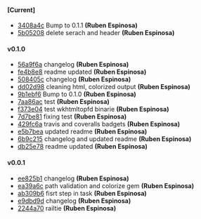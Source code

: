 
#### [Current]
 * [3408a4c](../../commit/3408a4c) Bump to 0.1.1 __(Ruben Espinosa)__
 * [5b05208](../../commit/5b05208) delete serach and header __(Ruben Espinosa)__

#### v0.1.0
 * [56a9f6a](../../commit/56a9f6a) changelog __(Ruben Espinosa)__
 * [fe4b8e8](../../commit/fe4b8e8) readme updated __(Ruben Espinosa)__
 * [508405c](../../commit/508405c) changelog __(Ruben Espinosa)__
 * [dd02d98](../../commit/dd02d98) cleaning html, colorized output __(Ruben Espinosa)__
 * [9b1ebf6](../../commit/9b1ebf6) Bump to 0.1.0 __(Ruben Espinosa)__
 * [7aa86ac](../../commit/7aa86ac) test __(Ruben Espinosa)__
 * [f373e04](../../commit/f373e04) test wkhtmltopfd binarie __(Ruben Espinosa)__
 * [7d7be81](../../commit/7d7be81) fixing test __(Ruben Espinosa)__
 * [429fc6a](../../commit/429fc6a) travis and coveralls badgets __(Ruben Espinosa)__
 * [e5b7bea](../../commit/e5b7bea) updated readme __(Ruben Espinosa)__
 * [6b9c215](../../commit/6b9c215) changelog and updated readme __(Ruben Espinosa)__
 * [db25e78](../../commit/db25e78) readme updated __(Ruben Espinosa)__

#### v0.0.1
 * [ee825b1](../../commit/ee825b1) changelog __(Ruben Espinosa)__
 * [ea39a6c](../../commit/ea39a6c) path validation and colorize gem __(Ruben Espinosa)__
 * [ab309b6](../../commit/ab309b6) fisrt step in task __(Ruben Espinosa)__
 * [e9dbd9d](../../commit/e9dbd9d) changelog __(Ruben Espinosa)__
 * [2244a70](../../commit/2244a70) railtie __(Ruben Espinosa)__
